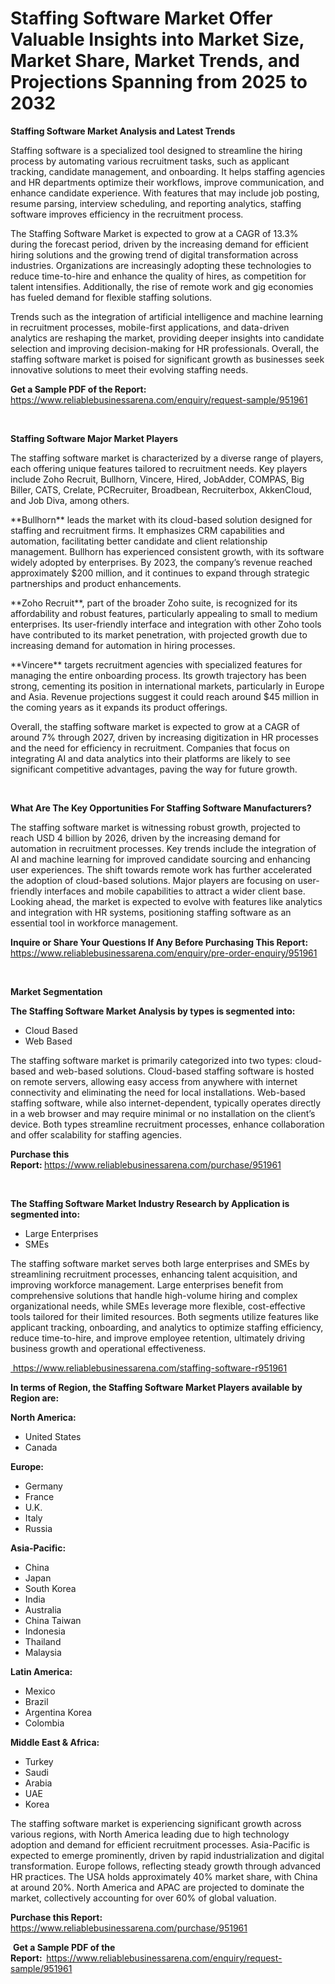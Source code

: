 <p><h1>Staffing Software Market Offer Valuable Insights into Market Size, Market Share, Market Trends, and Projections Spanning from 2025 to 2032</h1></p><p><strong>Staffing Software Market Analysis and Latest Trends</strong></p>
<p><p>Staffing software is a specialized tool designed to streamline the hiring process by automating various recruitment tasks, such as applicant tracking, candidate management, and onboarding. It helps staffing agencies and HR departments optimize their workflows, improve communication, and enhance candidate experience. With features that may include job posting, resume parsing, interview scheduling, and reporting analytics, staffing software improves efficiency in the recruitment process.</p><p>The Staffing Software Market is expected to grow at a CAGR of 13.3% during the forecast period, driven by the increasing demand for efficient hiring solutions and the growing trend of digital transformation across industries. Organizations are increasingly adopting these technologies to reduce time-to-hire and enhance the quality of hires, as competition for talent intensifies. Additionally, the rise of remote work and gig economies has fueled demand for flexible staffing solutions. </p><p>Trends such as the integration of artificial intelligence and machine learning in recruitment processes, mobile-first applications, and data-driven analytics are reshaping the market, providing deeper insights into candidate selection and improving decision-making for HR professionals. Overall, the staffing software market is poised for significant growth as businesses seek innovative solutions to meet their evolving staffing needs.</p></p>
<p><strong>Get a Sample PDF of the Report:&nbsp;</strong> <a href="https://www.reliablebusinessarena.com/enquiry/request-sample/951961?utm_campaign=2999&utm_medium=2&utm_source=Github&utm_content=ia&utm_term=17042025&utm_id=staffing-software">https://www.reliablebusinessarena.com/enquiry/request-sample/951961</a></p>
<p>&nbsp;</p>
<p><strong>Staffing Software Major Market Players</strong></p>
<p><p>The staffing software market is characterized by a diverse range of players, each offering unique features tailored to recruitment needs. Key players include Zoho Recruit, Bullhorn, Vincere, Hired, JobAdder, COMPAS, Big Biller, CATS, Crelate, PCRecruiter, Broadbean, Recruiterbox, AkkenCloud, and Job Diva, among others.</p><p>**Bullhorn** leads the market with its cloud-based solution designed for staffing and recruitment firms. It emphasizes CRM capabilities and automation, facilitating better candidate and client relationship management. Bullhorn has experienced consistent growth, with its software widely adopted by enterprises. By 2023, the company’s revenue reached approximately $200 million, and it continues to expand through strategic partnerships and product enhancements.</p><p>**Zoho Recruit**, part of the broader Zoho suite, is recognized for its affordability and robust features, particularly appealing to small to medium enterprises. Its user-friendly interface and integration with other Zoho tools have contributed to its market penetration, with projected growth due to increasing demand for automation in hiring processes.</p><p>**Vincere** targets recruitment agencies with specialized features for managing the entire onboarding process. Its growth trajectory has been strong, cementing its position in international markets, particularly in Europe and Asia. Revenue projections suggest it could reach around $45 million in the coming years as it expands its product offerings.</p><p>Overall, the staffing software market is expected to grow at a CAGR of around 7% through 2027, driven by increasing digitization in HR processes and the need for efficiency in recruitment. Companies that focus on integrating AI and data analytics into their platforms are likely to see significant competitive advantages, paving the way for future growth.</p></p>
<p>&nbsp;</p>
<p><strong>What Are The Key Opportunities For Staffing Software Manufacturers?</strong></p>
<p><p>The staffing software market is witnessing robust growth, projected to reach USD 4 billion by 2026, driven by the increasing demand for automation in recruitment processes. Key trends include the integration of AI and machine learning for improved candidate sourcing and enhancing user experiences. The shift towards remote work has further accelerated the adoption of cloud-based solutions. Major players are focusing on user-friendly interfaces and mobile capabilities to attract a wider client base. Looking ahead, the market is expected to evolve with features like analytics and integration with HR systems, positioning staffing software as an essential tool in workforce management.</p></p>
<p><strong>Inquire or Share Your Questions If Any Before Purchasing This Report:</strong> <a href="https://www.reliablebusinessarena.com/enquiry/pre-order-enquiry/951961?utm_campaign=2999&utm_medium=2&utm_source=Github&utm_content=ia&utm_term=17042025&utm_id=staffing-software">https://www.reliablebusinessarena.com/enquiry/pre-order-enquiry/951961</a></p>
<p>&nbsp;</p>
<p><strong>Market Segmentation</strong></p>
<p><strong>The Staffing Software Market Analysis by types is segmented into:</strong></p>
<p><ul><li>Cloud Based</li><li>Web Based</li></ul></p>
<p><p>The staffing software market is primarily categorized into two types: cloud-based and web-based solutions. Cloud-based staffing software is hosted on remote servers, allowing easy access from anywhere with internet connectivity and eliminating the need for local installations. Web-based staffing software, while also internet-dependent, typically operates directly in a web browser and may require minimal or no installation on the client’s device. Both types streamline recruitment processes, enhance collaboration and offer scalability for staffing agencies.</p></p>
<p><strong>Purchase this Report:&nbsp;</strong><a href="https://www.reliablebusinessarena.com/purchase/951961?utm_campaign=2999&utm_medium=2&utm_source=Github&utm_content=ia&utm_term=17042025&utm_id=staffing-software">https://www.reliablebusinessarena.com/purchase/951961</a></p>
<p>&nbsp;</p>
<p><strong>The Staffing Software Market Industry Research by Application is segmented into:</strong></p>
<p><ul><li>Large Enterprises</li><li>SMEs</li></ul></p>
<p><p>The staffing software market serves both large enterprises and SMEs by streamlining recruitment processes, enhancing talent acquisition, and improving workforce management. Large enterprises benefit from comprehensive solutions that handle high-volume hiring and complex organizational needs, while SMEs leverage more flexible, cost-effective tools tailored for their limited resources. Both segments utilize features like applicant tracking, onboarding, and analytics to optimize staffing efficiency, reduce time-to-hire, and improve employee retention, ultimately driving business growth and operational effectiveness.</p></p>
<p><a href="https://www.reliablebusinessarena.com/staffing-software-r951961?utm_campaign=2999&utm_medium=2&utm_source=Github&utm_content=ia&utm_term=17042025&utm_id=staffing-software">&nbsp;https://www.reliablebusinessarena.com/staffing-software-r951961</a></p>
<p><strong>In terms of Region, the Staffing Software Market Players available by Region are:</strong></p>
<p>
    <p> <strong> North America: </strong>
        <ul>
            <li>United States</li>
            <li>Canada</li>
        </ul>
        </p> 
    <p> <strong> Europe: </strong>
        <ul>
            <li>Germany</li>
            <li>France</li>
            <li>U.K.</li>
            <li>Italy</li>
            <li>Russia</li>
        </ul>
        </p> 
    <p> <strong> Asia-Pacific: </strong>
        <ul>
            <li>China</li>
            <li>Japan</li>
            <li>South Korea</li>
            <li>India</li>
            <li>Australia</li>
            <li>China Taiwan</li>
            <li>Indonesia</li>
            <li>Thailand</li>
            <li>Malaysia</li>
        </ul>
        </p> 
    <p> <strong> Latin America: </strong>
        <ul>
            <li>Mexico</li>
            <li>Brazil</li>
            <li>Argentina Korea</li>
            <li>Colombia</li>
        </ul>
        </p> 
    <p> <strong> Middle East & Africa: </strong>
        <ul>
            <li>Turkey</li>
            <li>Saudi</li>
            <li>Arabia</li>
            <li>UAE</li>
            <li>Korea</li>
        </ul>
    </p>
    </p>
<p><p>The staffing software market is experiencing significant growth across various regions, with North America leading due to high technology adoption and demand for efficient recruitment processes. Asia-Pacific is expected to emerge prominently, driven by rapid industrialization and digital transformation. Europe follows, reflecting steady growth through advanced HR practices. The USA holds approximately 40% market share, with China at around 20%. North America and APAC are projected to dominate the market, collectively accounting for over 60% of global valuation.</p></p>
<p><strong>Purchase this Report: </strong><a href="https://www.reliablebusinessarena.com/purchase/951961?utm_campaign=2999&utm_medium=2&utm_source=Github&utm_content=ia&utm_term=17042025&utm_id=staffing-software">https://www.reliablebusinessarena.com/purchase/951961</a></p>
<p>&nbsp;<strong>Get a Sample PDF of the Report:&nbsp;&nbsp;</strong><a href="https://www.reliablebusinessarena.com/enquiry/request-sample/951961?utm_campaign=2999&utm_medium=2&utm_source=Github&utm_content=ia&utm_term=17042025&utm_id=staffing-software">https://www.reliablebusinessarena.com/enquiry/request-sample/951961</a></p>
<p><strong></strong></p>
<p><p></p><p></p><p></p></p>